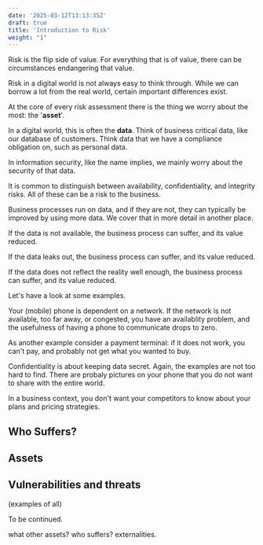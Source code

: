 ```yaml
---
date: '2025-03-12T13:13:35Z'
draft: true
title: 'Introduction to Risk'
weight: "1"
---
```


Risk is the flip side of value. For everything that is of value, there can be circumstances endangering that value.

Risk in a digital world is not always easy to think through. While we can borrow a lot from the real world, certain important differences exist.

At the core of every risk assessment there is the thing we worry about the most: the '**asset**'.

In a digital world, this is often the **data**. Think of business critical data, like our database of customers. Think data that we have a compliance obligation on, such as personal data.

In information security, like the name implies, we mainly worry about the security of that data.

It is common to distinguish between availability, confidentiality, and integrity risks. All of these can be a risk to the business.

Business processes run on data, and if they are not, they can typically be improved by using more data. We cover that in more detail in another place.

If the data is not available, the business process can suffer, and its value reduced.

If the data leaks out, the business process can suffer, and its value reduced.

If the data does not reflect the reality well enough, the business process can suffer, and its value reduced.

Let's have a look at some examples.

Your (mobile) phone is dependent on a network. If the network is not available, too far away, or congested, you have an availablity problem, and the usefulness of having a phone to communicate drops to zero.

As another example consider a payment terminal: if it does not work, you can't pay, and probably not get what you wanted to buy.

Confidentiality is about keeping data secret. Again, the examples are not too hard to find. There are probaly pictures on your phone that you do not want to share with the entire world.

In a business context, you don't want your competitors to know about your plans and pricing strategies.

## Who Suffers?

## Assets

## Vulnerabilities and threats

(examples of all)

To be continued.

what other assets?
who suffers? externalities.
